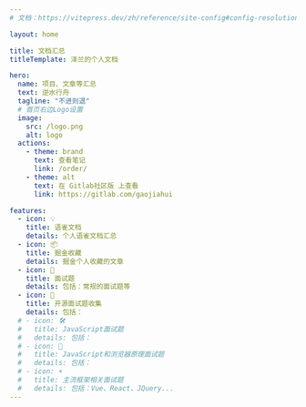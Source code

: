```yaml
---
# 文档：https://vitepress.dev/zh/reference/site-config#config-resolution

layout: home

title: 文档汇总
titleTemplate: 泽兰的个人文档

hero:
  name: 项目、文章等汇总
  text: 逆水行舟
  tagline: "不进则退"
  # 首页右边Logo设置
  image:
    src: /logo.png
    alt: logo
  actions:
    - theme: brand
      text: 查看笔记
      link: /order/
    - theme: alt
      text: 在 Gitlab社区版 上查看
      link: https://gitlab.com/gaojiahui

features:
  - icon: 💡
    title: 语雀文档
    details: 个人语雀文档汇总
  - icon: 📦
    title: 掘金收藏
    details: 掘金个人收藏的文章
  - icon: 💎
    title: 面试题
    details: 包括：常规的面试题等
  - icon: 🌟
    title: 开源面试题收集
    details: 包括：
  # - icon: 🛠️
  #   title: JavaScript面试题
  #   details: 包括：
  # - icon: 🎁
  #   title: JavaScript和浏览器原理面试题
  #   details: 包括：
  # - icon: ☀️
  #   title: 主流框架相关面试题
  #   details: 包括：Vue、React、JQuery...
---
```


<!-- 文档：https://vitepress.vuejs.org/config/frontmatter-configs#layout -->
<!-- 表情：https://github.com/markdown-it/markdown-it-emoji/blob/master/lib/data/full.json -->

<style>
  /*首页标题 覆盖变量 自定义字体渐变样式*/
  :root {
    --vp-home-hero-name-color: transparent;
    --vp-home-hero-name-background: -webkit-linear-gradient(120deg, #bd34fe, #41d1ff);
  }
</style>